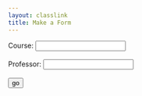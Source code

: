```yaml
---
layout: classlink
title: Make a Form
---
```

<form action="https://forms.brockport.edu/view.php" method="get" />
<input type="hidden" name="id" value="3544702" />
<label for="element_1">Course: </label><input type="text" name="element_1" />
<br /><br />
<label for="element_2">Professor: </label><input type="text" name="element_2" />
<br /><br />
<input type="submit" value="go" />
</form>
